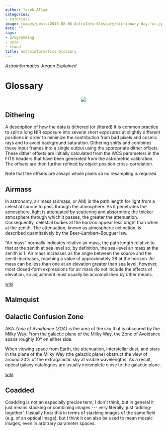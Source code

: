```yaml
---
author: Tarek Allam
categories:
- tutorials
image: images/posts/2018-08-06-AstroInfo-Glossary/dictionary-day-fun.jpg
date: ""
tags:
- programming
- unix
- cloud
title: Astroinformatics Glossary
---
```


*Astroinformatics Jargon Explained*

<!--more-->

# Glossary

<center>
<img src="https://imgs.xkcd.com/comics/period_speech.png" style="float: 0px 0px 10px 15px;">
</center>

## Dithering

A description of how the data is dithered (or jittered)
It is common practice to split a long NIR exposure into several short exposures
at slightly different positions in order to minimize the contribution from bad
pixels and cosmic rays and to avoid background saturation. Dithering shifts and
combines these input frames into a single output using the appropriate dither
offsets.
These dither offsets are initially calculated from the WCS parameters in the
FITS headers that have been generated from the astrometric calibration. The
offsets are then further refined by object position cross-correlation.

Note that the offsets are always whole pixels so no resampling is required.

## Airmass

In astronomy, air mass (airmass, or AM) is the path length for light from a
celestial source to pass through the atmosphere. As it penetrates the
atmosphere, light is attenuated by scattering and absorption; the thicker
atmosphere through which it passes, the greater the attenuation. Consequently,
celestial bodies at the horizon appear less bright than when at the zenith. The
attenuation, known as atmospheric extinction, is described quantitatively by the
Beer–Lambert–Bouguer law.

“Air mass” normally indicates relative air mass, the path length relative to
that at the zenith at sea level so, by definition, the sea-level air mass at the
zenith is 1. Air mass increases as the angle between the source and the zenith
increases, reaching a value of approximately 38 at the horizon. Air mass can be
less than one at an elevation greater than sea level; however, most closed-form
expressions for air mass do not include the effects of elevation, so adjustment
must usually be accomplished by other means.

[wiki](https://en.wikipedia.org/wiki/Air_mass_(astronomy))

## Malmquist

## Galactic Confusion Zone

AKA _Zone of Avoidance (ZOA)_ is the area of the sky that is obscured by the
Milky Way. From the galactic plane of the Milky Way, the Zone of Avoidance spans
roughly 10° on either side.

When viewing space from Earth, the attenuation, interstellar dust, and stars in
the plane of the Milky Way (the galactic plane) obstruct the view of around 20%
of the extragalactic sky at visible wavelengths. As a result, optical galaxy
catalogues are usually incomplete close to the galactic plane.

[wiki](https://en.wikipedia.org/wiki/Zone_of_Avoidance)

## Coadded

Coadding is not an especially precise term, I don't think, but in general it
just means stacking or combining images --- very literally, just
'adding-together'. I usually hear this in terms of stacking images of the same
field (e.g. of an optical image), but I think it can also be used to mean mosaic
images, even in arbitrary parameter spaces.
